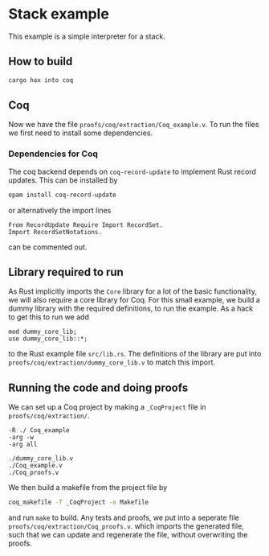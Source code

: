# Stack example
This example is a simple interpreter for a stack.

## How to build
```sh
cargo hax into coq
```

## Coq
Now we have the file `proofs/coq/extraction/Coq_example.v`.
To run the files we first need to install some dependencies.

### Dependencies for Coq
The coq backend depends on `coq-record-update` to implement Rust record updates. 
This can be installed by
```sh
opam install coq-record-update
```
or alternatively the import lines 
```coq
From RecordUpdate Require Import RecordSet.
Import RecordSetNotations.
```
can be commented out.

## Library required to run
As Rust implicitly imports the `Core` library for a lot of the basic functionality, we will also require a core library for Coq. For this small example, we build a dummy library with the required definitions, to run the example. As a hack to get this to run we add
```
mod dummy_core_lib;
use dummy_core_lib::*;
```
to the Rust example file `src/lib.rs`. The definitions of the library are put into `proofs/coq/extraction/dummy_core_lib.v` to match this import.

## Running the code and doing proofs
We can set up a Coq project by making a `_CoqProject` file in `proofs/coq/extraction/`.
```
-R ./ Coq_example
-arg -w
-arg all

./dummy_core_lib.v
./Coq_example.v
./Coq_proofs.v
```
We then build a makefile from the project file by
```sh
coq_makefile -f _CoqProject -o Makefile
```
and run `make` to build. Any tests and proofs, we put into a seperate file `proofs/coq/extraction/Coq_proofs.v`. which imports the generated file, such that we can update and regenerate the file, without overwriting the proofs.

